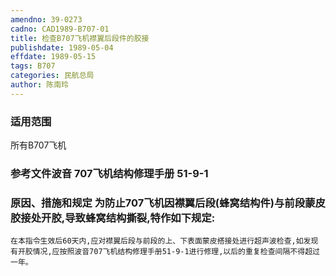 ```yaml
---
amendno: 39-0273  
cadno: CAD1989-B707-01  
title: 检查B707飞机襟翼后段件的胶接  
publishdate: 1989-05-04  
effdate: 1989-05-15  
tags: B707  
categories: 民航总局  
author: 陈南玲  
---
```

  
### 适用范围  
所有B707飞机  
  
<!--more-->  
### 参考文件波音 707飞机结构修理手册 51-9-1  
  
### 原因、措施和规定     为防止707飞机因襟翼后段(蜂窝结构件)与前段蒙皮胶接处开胶,导致蜂窝结构撕裂,特作如下规定:  
    在本指令生效后60天内,应对襟翼后段与前段的上、下表面蒙皮搭接处进行超声波检查,如发现有开胶情况,应按照波音707飞机结构修理手册51-9-1进行修理,以后的重复检查间隔不得超过一年。  
